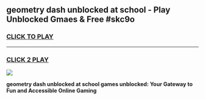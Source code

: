 
## geometry dash unblocked at school - Play Unblocked Gmaes & Free #skc9o
<h3>
<a href="https://news.freeplayer.one?title=geometry_dash_unblocked_at_school&ref=24F">CLICK TO PLAY</a></h3>
<hr>

<h3>
<a href="https://news.freeplayer.one?title=geometry_dash_unblocked_at_school&ref=24F">CLICK 2 PLAY</a>
  
</h3>

<a href="https://news.freeplayer.one?title=geometry_dash_unblocked_at_school&ref=24F/"><img src="https://clearcache.store/games.png"></a>


**geometry dash unblocked at school games unblocked: Your Gateway to Fun and Accessible Online Gaming**

